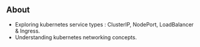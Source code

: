 ## About
- Exploring kubernetes service types : ClusterIP, NodePort, LoadBalancer & Ingress.
- Understanding kubernetes networking concepts.